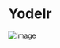 # Yodelr

![image](https://github.com/user-attachments/assets/dcf3e7e8-227f-4270-8027-cf8696e634d2)
